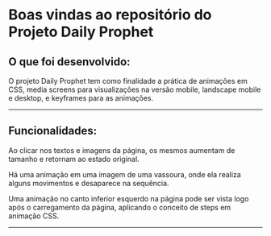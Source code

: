 # Boas vindas ao repositório do Projeto Daily Prophet

## O que foi desenvolvido:

O projeto Daily Prophet tem como finalidade a prática de animações em CSS, media screens para visualizações na versão mobile, landscape mobile e desktop, e keyframes para as animações.

---

## Funcionalidades:

Ao clicar nos textos e imagens da página, os mesmos aumentam de tamanho e retornam ao estado original.

Há uma animação em uma imagem de uma vassoura, onde ela realiza alguns movimentos e desaparece na sequência.

Uma animação no canto inferior esquerdo na página pode ser vista logo após o carregamento da página, aplicando o conceito de steps em animação CSS.

---